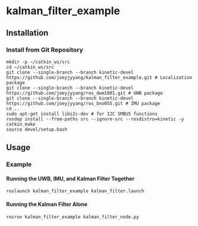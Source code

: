 # kalman_filter_example

## Installation
### Install from Git Repository
```
mkdir -p ~/catkin_ws/src
cd ~/catkin_ws/src
git clone --single-branch --branch kinetic-devel https://github.com/joeyjyyang/kalman_filter_example.git # Localization package
git clone --single-branch --branch kinetic-devel https://github.com/joeyjyyang/ros_dwm1001.git # UWB package
git clone --single-branch --branch kinetic-devel https://github.com/joeyjyyang/ros_bno055.git # IMU package
cd .. 
sudo apt-get install libi2c-dev # for I2C SMBUS functions
rosdep install --from-paths src --ignore-src --rosdistro=kinetic -y
catkin_make
source devel/setup.bash
```

## Usage
### Example
#### Running the UWB, IMU, and Kalman Filter Together
```
roslaunch kalman_filter_example kalman_filter.launch
```

#### Running the Kalman Filter Alone
```
rosrun kalman_filter_example kalman_filter_node.py
```
